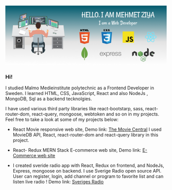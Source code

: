 ![Personal_info](/noname1.png)

### Hi!
I studied Malmo Medieinstitute polytechnic as a Frontend Developer in Sweden. I learned HTML, CSS, JavaScript, React and also NodeJs , MongoDB, Sql as a backend tecknolgies.

I have used various third party libraries like react-bootstarp, sass, react-router-dom, react-query, mongoose, webtoken and so on in my projects.
Feel free to take a look at  some of my projects below:

- React Movie responsive web site,
Demo link: [The Movie Central](https://the-movie-central.netlify.app 'The Movie Central')
I used MovieDB API, React, react-router-dom and react-query library in this project.


- React- Redux MERN Stack E-commerce web site,
Demo link: [E-Commerce web site](https://mproshop.herokuapp.com/ 'ProShop')

- I created sveride radio app with React, Redux on frontend, and NodeJs, Express, mongoose on backend. I use Sverige Radio open source API.
User can register, login, add channel or program to favorite list and can listen live radio !
Demo link: [Sveriges Radio](https://sv-radio-app.herokuapp.com/ 'Sveriges Radio')


